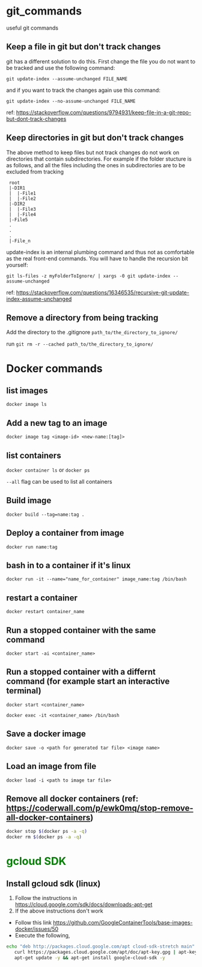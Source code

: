 # git_commands
useful git commands

## Keep a file in git but don't track changes

git has a different solution to do this. First change the file you do not want to be tracked and use the following command:

```git update-index --assume-unchanged FILE_NAME```

and if you want to track the changes again use this command:

```git update-index --no-assume-unchanged FILE_NAME```

ref: https://stackoverflow.com/questions/9794931/keep-file-in-a-git-repo-but-dont-track-changes


## Keep directories in git but don't track changes

The above method to keep files but not track changes do not work on directories that contain subdirectories. For example if the folder stucture is as follows, and all the files including the ones in subdirectories are to be excluded from tracking

```
 root   
 |-DIR1   
 |  |-File1   
 |  |-File2   
 |-DIR2   
 |  |-File3   
 |  |-File4   
 |-File5   
 .
 .
 .
 |-File_n
 ```
 
 update-index is an internal plumbing command and thus not as comfortable as the real front-end commands. You will have to handle the recursion bit yourself:

```git ls-files -z myFolderToIgnore/ | xargs -0 git update-index --assume-unchanged```

ref: https://stackoverflow.com/questions/16346535/recursive-git-update-index-assume-unchanged

## Remove a directory from being tracking
Add the directory to the .gitignore
`path_to/the_directory_to_ignore/`

run
`git rm -r --cached path_to/the_directory_to_ignore/`

# Docker commands

## list images
`docker image ls`

## Add a new tag to an image
`docker image tag <image-id> <new-name:[tag]>`

## list containers
`docker container ls`
or
`docker ps`

`--all` flag can be used to list all containers

## Build image
`docker build --tag=name:tag .`

## Deploy a container from image
`docker run name:tag`

## bash in to a container if it's linux
`docker run -it --name="name_for_container" image_name:tag /bin/bash`

## restart a container
`docker restart container_name`

## Run a stopped container with the same command
`docker start -ai <container_name>`

## Run a stopped container with a differnt command (for example start an interactive terminal)
`docker start <container_name>`

`docker exec -it <container_name> /bin/bash`

## Save a docker image
`docker save -o <path for generated tar file> <image name>`

## Load an image from file
`docker load -i <path to image tar file>`

## Remove all docker containers (ref: https://coderwall.com/p/ewk0mq/stop-remove-all-docker-containers)
```bash
docker stop $(docker ps -a -q)
docker rm $(docker ps -a -q)
```

# <span style="color:green">gcloud SDK</span>
## Install gcloud sdk (linux)
1. Follow the instructions in https://cloud.google.com/sdk/docs/downloads-apt-get
2. If the above instructions don't work
 - Follow this link https://github.com/GoogleContainerTools/base-images-docker/issues/50
 - Execute the following,
 ```bash
 echo "deb http://packages.cloud.google.com/apt cloud-sdk-stretch main" | tee -a /etc/apt/sources.list.d/google-cloud-sdk.list && \
    curl https://packages.cloud.google.com/apt/doc/apt-key.gpg | apt-key add - && \
    apt-get update -y && apt-get install google-cloud-sdk -y
 ```
